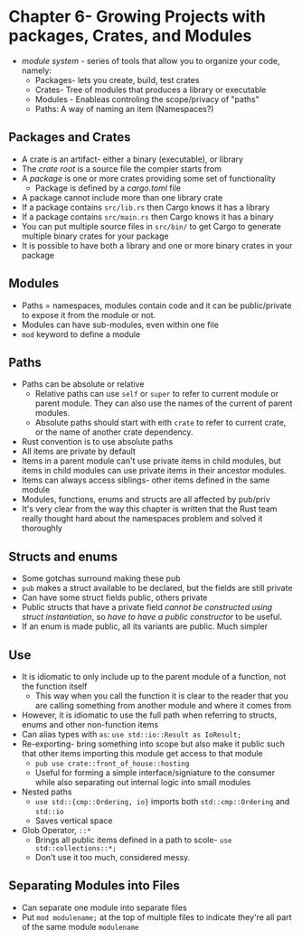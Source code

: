 # Chapter 6- Growing Projects with packages, Crates, and Modules

* _module system_ - series of tools that allow you to organize your code, namely:
  * Packages- lets you create, build, test crates
  * Crates- Tree of modules that produces a library or executable
  * Modules - Enableas controling the scope/privacy of "paths"
  * Paths: A way of naming an item (Namespaces?)

## Packages and Crates

* A crate is an artifact- either a binary (executable), or library
* The _crate root_ is a source file the compier starts from
* A _package_ is one or more crates providing some set of functionality
  * Package is defined by a _cargo.toml_ file
* A package cannot include more than one library crate
* If a package contains `src/lib.rs` then Cargo knows it has a library
* If a package contains `src/main.rs` then Cargo knows it has a binary
* You can put multiple source files in `src/bin/` to get Cargo to generate multiple binary crates for your package
* It is possible to have both a library and one or more binary crates in your package


## Modules

* Paths = namespaces, modules contain code and it can be public/private to expose it from the module or not.
* Modules can have sub-modules, even within one file
* `mod` keyword to define a module

## Paths

* Paths can be absolute or relative
  * Relative paths can use `self` or `super` to refer to current module or parent module. They can also use the names of the current of parent modules.
  * Absolute paths should start with eith `crate` to refer to current crate, or the name of another crate dependency.
* Rust convention is to use absolute paths
* All items are private by default
* Items in a parent module can't use private items in child modules, but items in child modules can use private items in their ancestor modules.
* Items can always access siblings- other items defined in the same module
* Modules, functions, enums and structs are all affected by pub/priv
* It's very clear from the way this chapter is written that the Rust team really thought hard about the namespaces problem and solved it thoroughly

## Structs and enums

* Some gotchas surround making these pub
* `pub` makes a struct available to be declared, but the fields are still private
* Can have some struct fields public, others private
* Public structs that have a private field _cannot be constructed using struct instantiation_, so _have to have a public constructor_ to be useful.
* If an enum is made public, all its variants are public. Much simpler

## Use

* It is idiomatic to only include up to the parent module of a function, not the function itself
  * This way when you call the function it is clear to the reader that you are calling something from another module and where it comes from
* However, it is idiomatic to use the full path when referring to structs, enums and other non-function items
* Can alias types with `as`: `use std::io::Result as IoResult;`
* Re-exporting- bring something into scope but also make it public such that other items importing this module get access to that module
  * `pub use crate::front_of_house::hosting`
  * Useful for forming a simple interface/signiature to the consumer while also separating out internal logic into small modules
* Nested paths
  * `use std::{cmp::Ordering, io}` imports both `std::cmp::Ordering` and `std::io`
  * Saves vertical space
* Glob Operator, `::*`
  * Brings all public items defined in a path to scole- `use std::collections::*;`
  * Don't use it too much, considered messy.

## Separating Modules into Files

* Can separate one module into separate files
* Put `mod modulename;` at the top of multiple files to indicate they're all part of the same module `modulename`
